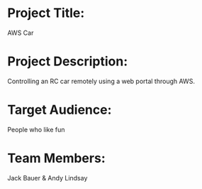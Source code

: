 # Project Title: 

AWS Car

# Project Description:

Controlling an RC car remotely using a web portal through AWS.

# Target Audience:

People who like fun

# Team Members:

Jack Bauer & Andy Lindsay
